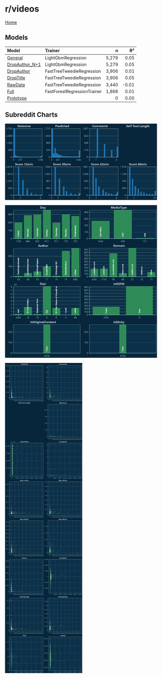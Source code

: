 # r/videos

[Home](../index.md)

## Models

|Model|Trainer|n|R²|
|:---|:---|---:|---:|
|[General](models/hunch_videos_General.md)|LightGbmRegression|5,279|0.05|
|[DropAuthor_N+1](models/hunch_videos_DropAuthor_N+1.md)|LightGbmRegression|5,279|0.05|
|[DropAuthor](models/hunch_videos_DropAuthor.md)|FastTreeTweedieRegression|3,906|0.01|
|[DropTitle](models/hunch_videos_DropTitle.md)|FastTreeTweedieRegression|3,906|0.05|
|[RawData](models/hunch_videos_RawData.md)|FastTreeTweedieRegression|3,440|-0.01|
|[Full](models/hunch_videos_Full.md)|FastForestRegressionTrainer|1,868|0.01|
|[Prototype](models/hunch_videos_Prototype.md)||0|0.00|

## Subreddit Charts

![r/videos Distributions](../images/hunch_videos_Distributions.png "r/videos Distributions")

![r/videos Categorical](../images/hunch_videos_Catagorical.png "r/videos Categorical")

![r/videos Correlation](../images/hunch_videos_Correlations.png "r/videos Correlation")

